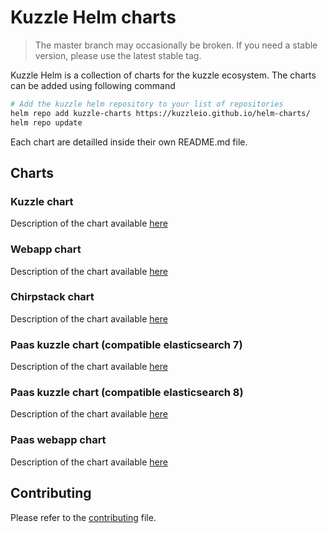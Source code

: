 # Kuzzle Helm charts

> The master branch may occasionally be broken. If you need a stable version, please use the latest stable tag.

Kuzzle Helm is a collection of charts for the kuzzle ecosystem. The charts can be added using following command

```bash
# Add the kuzzle helm repository to your list of repositories
helm repo add kuzzle-charts https://kuzzleio.github.io/helm-charts/
helm repo update
```

Each chart are detailled inside their own README.md file.

## Charts

### Kuzzle chart

Description of the chart available [here](charts/kuzzle/README.md)

### Webapp chart

Description of the chart available [here](charts/webapp/README.md)

### Chirpstack chart

Description of the chart available [here](charts/chirpstack/README.md)

### Paas kuzzle chart (compatible elasticsearch 7)

Description of the chart available [here](charts/paas-kuzzle/README.md)

### Paas kuzzle chart (compatible elasticsearch 8)

Description of the chart available [here](charts/paas-kuzzle-es8/README.md)

### Paas webapp chart

Description of the chart available [here](charts/paas-webapp/README.md)

## Contributing

Please refer to the [contributing](CONTRIBUTING.md) file.